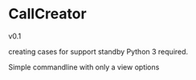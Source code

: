 # CallCreator

v0.1

creating cases for support standby
Python 3 required.

Simple commandline with only a view options
